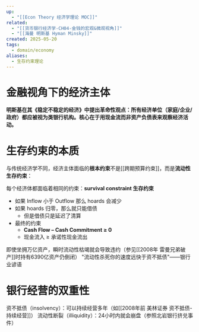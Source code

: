 ```yaml
---
up:
  - "[[Econ Theory 经济学理论 MOC]]"
related:
  - "[[货币银行经济学-CH04-金钱的宏观&微观视角]]"
  - "[[海曼 明斯基 Hyman Minsky]]"
created: 2025-05-20
tags:
  - domain/economy
aliases:
  - 生存约束理论
---
```




# 金融视角下的经济主体

**明斯基在其《稳定不稳定的经济》中提出革命性观点：所有经济单位（家庭/企业/政府）都应被视为类银行机构。核心在于用现金流而非资产负债表来观察经济活动。**

# 生存约束的本质

与传统经济学不同，经济主体面临的**根本约束**不是[[跨期预算约束]]，而是**流动性生存约束**：



 每个经济体都面临着相同的约束：**survival constraint 生存约束**
- 如果 Inflow 小于 Outflow 那么 hoards 会减少
- 如果 hoards 归零，那么就只能借债
	- 但是借债只是延迟了清算
- 最终的约束 
	- **Cash Flow – Cash Commitment ≥ 0** 
	- 现金流入 ≥ 承诺性现金流出



即使坐拥万亿资产，瞬时流动性枯竭就会导致违约（参见[[2008年 雷曼兄弟破产]]时持有6390亿资产仍倒闭）
"流动性杀死你的速度远快于资不抵债"——银行业谚语

# 银行经营的双重性

资不抵债（insolvency）：可以持续经营多年（如[[2008年前 美林证券 资不抵债-持续经营]]）
流动性断裂（illiquidity）：24小时内就会崩盘（参照北岩银行挤兑事件）

